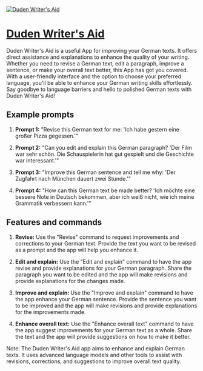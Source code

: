 [![Duden Writer's Aid](https://files.oaiusercontent.com/file-umbUUg7ZSrSTVVjUy6k7OWdm?se=2123-10-18T11%3A05%3A19Z&sp=r&sv=2021-08-06&sr=b&rscc=max-age%3D31536000%2C%20immutable&rscd=attachment%3B%20filename%3D6e25d5de-2777-4ee4-b573-ce51ed9ccb0d.png&sig=TtKuba/fId6YTeQjSRc4S1BebA3JV53YGJli8dw%2B50U%3D)](https://chat.openai.com/g/g-lkBWzv4tX-duden-writer-s-aid)

# [Duden Writer's Aid](https://chat.openai.com/g/g-lkBWzv4tX-duden-writer-s-aid)

Duden Writer's Aid is a useful App for improving your German texts. It offers direct assistance and explanations to enhance the quality of your writing. Whether you need to revise a German text, edit a paragraph, improve a sentence, or make your overall text better, this App has got you covered. With a user-friendly interface and the option to choose your preferred language, you'll be able to enhance your German writing skills effortlessly. Say goodbye to language barriers and hello to polished German texts with Duden Writer's Aid!

## Example prompts

1. **Prompt 1:** "Revise this German text for me: 'Ich habe gestern eine großer Pizza gegessen.'"

2. **Prompt 2:** "Can you edit and explain this German paragraph? 'Der Film war sehr schön. Die Schauspielerin hat gut gespielt und die Geschichte war interessant.'"

3. **Prompt 3:** "Improve this German sentence and tell me why: 'Der Zugfahrt nach München dauert zwei Stunde.'"

4. **Prompt 4:** "How can this German text be made better? 'Ich möchte eine bessere Note in Deutsch bekommen, aber ich weiß nicht, wie ich meine Grammatik verbessern kann.'"

## Features and commands

1. **Revise:** Use the "Revise" command to request improvements and corrections to your German text. Provide the text you want to be revised as a prompt and the app will help you enhance it.

2. **Edit and explain:** Use the "Edit and explain" command to have the app revise and provide explanations for your German paragraph. Share the paragraph you want to be edited and the app will make revisions and provide explanations for the changes made.

3. **Improve and explain:** Use the "Improve and explain" command to have the app enhance your German sentence. Provide the sentence you want to be improved and the app will make revisions and provide explanations for the improvements made.

4. **Enhance overall text:** Use the "Enhance overall text" command to have the app suggest improvements for your German text as a whole. Share the text and the app will provide suggestions on how to make it better.

Note: The Duden Writer's Aid app aims to enhance and explain German texts. It uses advanced language models and other tools to assist with revisions, corrections, and suggestions to improve overall text quality.